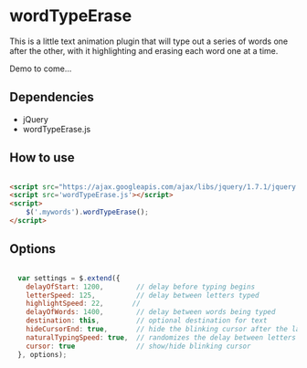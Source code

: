 # wordTypeErase

This is a little text animation plugin that will type out a series of words one after the other, with it highlighting and erasing each word one at a time.

Demo to come...


## Dependencies
 - jQuery
 - wordTypeErase.js


## How to use

```html

<script src="https://ajax.googleapis.com/ajax/libs/jquery/1.7.1/jquery.min.js"></script>
<script src='wordTypeErase.js'></script>
<script>
    $('.mywords').wordTypeErase(); 
</script>

```


## Options

```javascript

  var settings = $.extend({
    delayOfStart: 1200,        // delay before typing begins
    letterSpeed: 125,          // delay between letters typed
    highlightSpeed: 22,       // 
    delayOfWords: 1400,        // delay between words being typed
    destination: this,         // optional destination for text
    hideCursorEnd: true,       // hide the blinking cursor after the last word
    naturalTypingSpeed: true,  // randomizes the delay between letters to simulate a more natural typing
    cursor: true               // show/hide blinking cursor
  }, options);

```